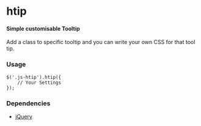 # htip

#### Simple customisable Tooltip

Add a class to specific tooltip and you can write your own CSS for that tool tip.



### Usage

    $('.js-htip').htip({
        // Your Settings
    });


### Dependencies

- [jQuery]


  [jQuery]: http://jquery.com/